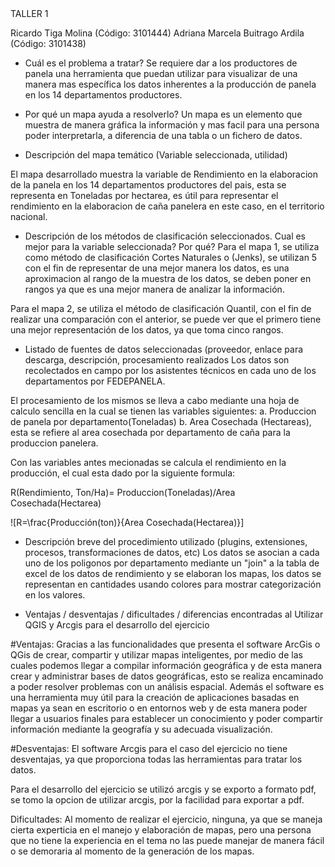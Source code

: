 <!DOCTYPE html>
<body>
  <!-- Placeholder for the widget -->

<div id="TALLER 1"></div>
TALLER 1

Ricardo Tiga Molina (Código: 3101444)
Adriana Marcela Buitrago Ardila (Código: 3101438)


- Cuál es el problema a tratar?
Se requiere dar a los productores de panela una herramienta que puedan utilizar para visualizar de una manera mas específica los datos inherentes a la producción de panela en los 14 departamentos productores.

- Por qué un mapa ayuda a resolverlo?
Un mapa es un elemento que muestra de manera gráfica la información y mas facil para una persona poder interpretarla, a diferencia de una tabla o un fichero de datos.

- Descripción del mapa temático (Variable seleccionada, utilidad)

El mapa desarrollado muestra la variable de Rendimiento en la elaboracion de la panela en los 14 departamentos productores del pais, esta se representa en Toneladas por hectarea, es útil para representar el rendimiento en la elaboracion de caña panelera en este caso, en el territorio nacional.

- Descripción de los métodos de clasificación seleccionados. Cual es mejor para la variable seleccionada? Por qué?
Para el mapa 1, se utiliza como método de clasificación Cortes Naturales o (Jenks), se utilizan 5 con el fin de representar de una mejor manera los datos, es una aproximacion al rango de la muestra de los datos, se deben poner en rangos ya que es una mejor manera de analizar la información.

Para el mapa 2, se utiliza el método de clasificación Quantil, con el fin de realizar una comparación con el anterior, se puede  ver que el primero tiene una mejor representación de los datos, ya que toma cinco rangos.

- Listado de fuentes de datos seleccionadas (proveedor, enlace para descarga, descripción, procesamiento realizados
Los datos son recolectados en campo por los asistentes técnicos en cada uno de los departamentos por FEDEPANELA.

El procesamiento de los mismos se lleva a cabo mediante una hoja de calculo sencilla en la cual se tienen las variables siguientes:
a. Produccion de  panela por departamento(Toneladas)
b. Area Cosechada (Hectareas), esta se refiere al area cosechada por departamento de caña para la produccion panelera.

Con las variables antes mecionadas se calcula el rendimiento en la producción, el cual esta dado por la siguiente formula: 

R(Rendimiento, Ton/Ha)= Produccion(Toneladas)/Area Cosechada(Hectarea)

![R=\frac{Producción(ton)}{Area Cosechada(Hectarea)}]

- Descripción breve del procedimiento utilizado (plugins, extensiones, procesos, transformaciones de datos, etc)
Los datos se asocian a cada uno de los poligonos por departamento mediante un "join" a la tabla de excel de los datos de rendimiento y se elaboran los mapas, los datos se representan en cantidades usando colores para mostrar categorización en los valores.

- Ventajas / desventajas / dificultades / diferencias encontradas al Utilizar QGIS y Arcgis para el desarrollo del ejercicio 

#Ventajas: 
Gracias a las funcionalidades que presenta el software ArcGis o QGis de crear, compartir y utilizar mapas inteligentes, por medio de las cuales podemos llegar a compilar información geográfica y de esta manera crear y administrar bases de datos geográficas, esto se realiza encaminado a poder resolver problemas con un análisis espacial. Además el software es una herramienta muy útil para la  creación de aplicaciones basadas en mapas ya sean en escritorio o en entornos web y de esta manera poder llegar a usuarios finales para establecer un conocimiento y poder compartir  información mediante la geografía y su adecuada  visualización.

#Desventajas: El software Arcgis para el caso del ejercicio no tiene desventajas, ya que proporciona todas las herramientas para tratar los datos.

Para el desarrollo del ejercicio se utilizó arcgis y se exporto a formato pdf, se tomo la opcion de utilizar arcgis, por la facilidad para exportar a pdf.

Dificultades: Al momento de realizar el ejercicio, ninguna, ya que se maneja cierta experticia en el manejo y elaboración de mapas, pero una persona que no tiene la experiencia en el tema no las puede manejar de manera fácil o se demoraria al momento de la generación de los mapas.
